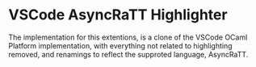 # VSCode AsyncRaTT Highlighter

The implementation for this extentions, is a clone of the VSCode OCaml Platform implementation, with everything not related to highlighting removed, and renamings to reflect the supproted language, AsyncRaTT.